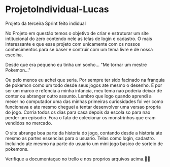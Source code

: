 # ProjetoIndividual-Lucas
Projeto da terceira Sprint feito indidual

No Projeto em questão temos o objetivo de criar e estruturar um site intitucional do zero contendo nele as telas de login e cadastro.
O mais interessante e que esse projeto com unicamente com os nossos conhecimentos para se baser e contruir com um tema livre e de nossa escolha.

Desde que era pequeno eu tinha um sonho...
    "Me tornar um mestre Pokemon..."

Ou pelo menos eu achei que seria.
Por sempre ter sido facinado na franquia de pokemon como um todo desde seus jogos ate mesmo o desenho.
E por ser um marco e refencia a minha infancia, meu tema nao poderia deixar de conter ou abranger outro assunto.
Lembro que logo quando aprendi a mexer no computador uma das minhas primeiras curiosidades foi ver como funcionava e ate mesmo cheguei a tentar desenvolver uma versao propria do jogo. Corria todos os dias para casa depois da escola so para nao perder um episodio. Fora o fato de colecionar os monstrinhos que eram vendidos no mercado.

O site abrange boa parte da historia do jogo, contando desde a historia ate mesmo as partes essencias para o usuario.
Telas como login, cadastro.
Incluindo ate mesmo na parte do usuario um mini jogo basico de sorteio de pokemons.

Verifique a documentaçao no trello e nos proprios arquivos acima.🔼⏫
